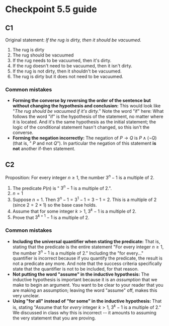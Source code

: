 # Checkpoint 5.5 guide

## C1

Original statement: *If the rug is dirty, then it should be vacuumed.* 

1. The rug is dirty
2. The rug should be vacuumed
3. If the rug needs to be vacuumed, then it's dirty.
4. If the rug doesn't need to be vacuumed, then it isn't dirty.
5. If the rug is not dirty, then it shouldn't be vacuumed.
6. The rug is dirty but it does not need to be vacuumed. 

### Common mistakes

- **Forming the converse by reversing the order of the sentence but without changing the hypothesis and conclusion:** This would look like "*The rug should be vacuumed if it's dirty.*" Note the word "if" here: What follows the word "if" is the hypothesis of the statement, no matter where it is located. And it's the same hypothesis as the initial statement; the logic of the conditional statement hasn't changed, so this isn't the converse. 
- **Forming the negation incorrectly:** The negation of $P \rightarrow Q$ is $P \wedge (\neg Q)$ (that is, " $P$ and not $Q$"). In particular the negation of this statement **is not** another if-then statement. 

## C2

Proposition: For every integer $n \geq 1$, the number $3^n - 1$ is a multiple of $2$.

1. The predicate $P(n)$ is " $3^n - 1$ is a multiple of $2$.".
2. $n=1$
3. Suppose $n=1$. Then $3^n - 1 = 3^1 - 1 = 3 - 1 = 2$. This is a multiple of $2$ (since $2= 2 \times 1$) so the base case holds. 
4. Assume that for some integer $k>1$, $3^k - 1$ is a multiple of $2$.
5. Prove that $3^{k+1} - 1$ is a multiple of $2$.

### Common mistakes

- **Including the universal quantifier when stating the predicate:** That is, stating that the predicate is the entire statement "For every integer $n \geq 1$, the number $3^n - 1$ is a multiple of $2$." Including the "for every..." quantifier is incorrect because if you quantify the predicate, the result is not a predicate any more. And note that the success criteria specifically state that the quantifier is not to be included, for that reason. 
- **Not putting the word "assume" in the inductive hypothesis:** The inductive hypothesis is important because it is an *assumption* that we make to begin an argument. You want to be clear to your reader that you are making an assumption; leaving the word "assume" off, makes this very unclear. 
- **Using "for all" instead of "for some" in the inductive hypothesis:** That is, stating "Assume that for *every* integer $k>1$, $3^k - 1$ is a multiple of $2$." We discussed in class why this is incorrect -- it amounts to assuming the very statement that you are proving. 